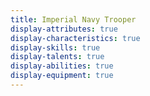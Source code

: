 ```yaml
---
title: Imperial Navy Trooper
display-attributes: true
display-characteristics: true
display-skills: true
display-talents: true
display-abilities: true
display-equipment: true
---
```

